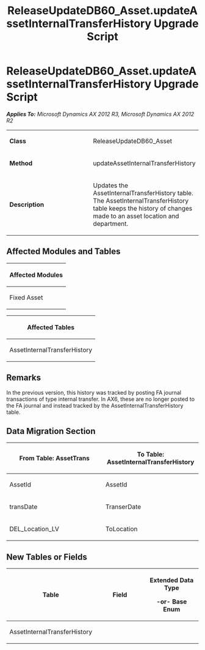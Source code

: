 ﻿---
title: ReleaseUpdateDB60_Asset.updateAssetInternalTransferHistory Upgrade Script
TOCTitle: ReleaseUpdateDB60_Asset.updateAssetInternalTransferHistory Upgrade Script
ms:assetid: d7788d72-4c6d-8f40-5fe9-2906c4bd09a7
ms:mtpsurl: https://msdn.microsoft.com/en-us/library/JJ687073(v=AX.60)
ms:contentKeyID: 49711521
ms.date: 05/18/2015
mtps_version: v=AX.60
---

# ReleaseUpdateDB60\_Asset.updateAssetInternalTransferHistory Upgrade Script 


_**Applies To:** Microsoft Dynamics AX 2012 R3, Microsoft Dynamics AX 2012 R2_

<table>
<colgroup>
<col style="width: 50%" />
<col style="width: 50%" />
</colgroup>
<tbody>
<tr class="odd">
<td><p><strong>Class</strong></p></td>
<td><p>ReleaseUpdateDB60_Asset</p></td>
</tr>
<tr class="even">
<td><p><strong>Method</strong></p></td>
<td><p>updateAssetInternalTransferHistory</p></td>
</tr>
<tr class="odd">
<td><p><strong>Description</strong></p></td>
<td><p>Updates the AssetInternalTransferHistory table. The AssetInternalTransferHistory table keeps the history of changes made to an asset location and department.</p></td>
</tr>
</tbody>
</table>


## Affected Modules and Tables

<table>
<colgroup>
<col style="width: 100%" />
</colgroup>
<thead>
<tr class="header">
<th><p>Affected Modules</p></th>
</tr>
</thead>
<tbody>
<tr class="odd">
<td><p>Fixed Asset</p></td>
</tr>
</tbody>
</table>


<table>
<colgroup>
<col style="width: 100%" />
</colgroup>
<thead>
<tr class="header">
<th><p>Affected Tables</p></th>
</tr>
</thead>
<tbody>
<tr class="odd">
<td><p>AssetInternalTransferHistory</p></td>
</tr>
</tbody>
</table>


## Remarks

In the previous version, this history was tracked by posting FA journal transactions of type internal transfer. In AX6, these are no longer posted to the FA journal and instead tracked by the AssetInternalTransferHistory table.

## Data Migration Section

<table>
<colgroup>
<col style="width: 50%" />
<col style="width: 50%" />
</colgroup>
<thead>
<tr class="header">
<th><p>From Table: AssetTrans</p></th>
<th><p>To Table: AssetInternalTransferHistory</p></th>
</tr>
</thead>
<tbody>
<tr class="odd">
<td><p>AssetId</p></td>
<td><p>AssetId</p></td>
</tr>
<tr class="even">
<td><p>transDate</p></td>
<td><p>TranserDate</p></td>
</tr>
<tr class="odd">
<td><p>DEL_Location_LV</p></td>
<td><p>ToLocation</p></td>
</tr>
</tbody>
</table>


## New Tables or Fields

<table>
<colgroup>
<col style="width: 33%" />
<col style="width: 33%" />
<col style="width: 33%" />
</colgroup>
<thead>
<tr class="header">
<th><p>Table</p></th>
<th><p>Field</p></th>
<th><p>Extended Data Type</p>
<p>-or- Base Enum</p></th>
</tr>
</thead>
<tbody>
<tr class="odd">
<td><p>AssetInternalTransferHistory</p></td>
<td><p></p></td>
<td><p></p></td>
</tr>
</tbody>
</table>

  


